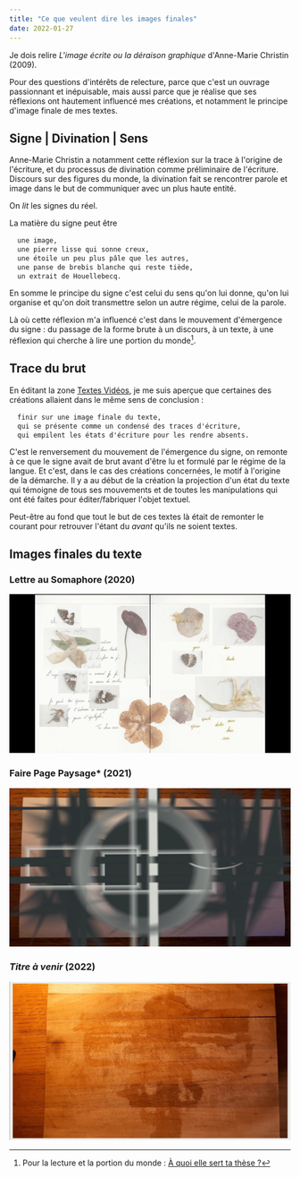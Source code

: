 ```yaml
---
title: "Ce que veulent dire les images finales"
date: 2022-01-27
---
```


Je dois relire *L'image écrite ou la déraison graphique* d'Anne-Marie Christin (2009). 

Pour des questions d'intérêts de relecture, parce que c'est un ouvrage passionnant et inépuisable, mais aussi parce que je réalise que ses réflexions ont hautement influencé mes créations, et notamment le principe d'image finale de mes textes. 

## Signe | Divination | Sens 

Anne-Marie Christin a notamment cette réflexion sur la trace à l'origine de l'écriture, et du processus de divination comme préliminaire de l'écriture. Discours sur des figures du monde, la divination fait se rencontrer parole et image dans le but de communiquer avec un plus haute entité. 

On *lit* les signes du réel. 

La matière du signe peut être 

      une image, 
      une pierre lisse qui sonne creux, 
      une étoile un peu plus pâle que les autres, 
      une panse de brebis blanche qui reste tiède,
      un extrait de Houellebecq.
      
 En somme le principe du signe c'est celui du sens qu'on lui donne, qu'on lui organise et qu'on doit transmettre selon un autre régime, celui de la parole. 

Là où cette réflexion m'a influencé c'est dans le mouvement d'émergence du signe : du passage de la forme brute à un discours, à un texte, à une réflexion qui cherche à lire une portion du monde[^1].

## Trace du brut

En éditant la zone [Textes Vidéos](https://blank.blue/textes-videos/), je me suis aperçue que certaines des créations allaient dans le même sens de conclusion : 

      finir sur une image finale du texte, 
      qui se présente comme un condensé des traces d'écriture, 
      qui empilent les états d'écriture pour les rendre absents. 

C'est le renversement du mouvement de l'émergence du signe, on remonte à ce que le signe avait de brut avant d'être lu et formulé par le régime de la langue. Et c'est, dans le cas des créations concernées, le motif à l'origine de la démarche. Il y a au début de la création la projection d'un état du texte qui témoigne de tous ses mouvements et de toutes les manipulations qui ont été faites pour éditer/fabriquer l'objet textuel. 

Peut-être au fond que tout le but de ces textes là était de remonter le courant pour retrouver l'étant du *avant* qu'ils ne soient textes.


## Images finales du texte

### Lettre au Somaphore (2020)
![Lettre au Somaphore](/images/Somaphore.png)

### Faire Page Paysage* (2021)
![Faire Page Paysage](/images/FairePagePaysage.png)

### *Titre à venir* (2022)
![Titre à chercher](/images/Pleureuses.png)


[^1]: Pour la lecture et la portion du monde : [À quoi elle sert ta thèse ?](https://blank.blue/cherches/a-quoi-elle-sert-ta-these/#ma-portion-du-monde)

